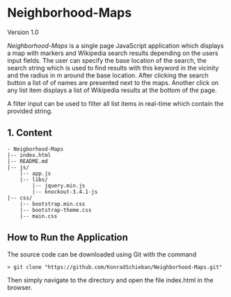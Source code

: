 <h1>Neighborhood-Maps</h1>

Version 1.0

_Neighborhood-Maps_ is a single page JavaScript application which displays a map with markers and Wikipedia search results depending on the users input fields. 
The user can specify the base location of the search, the search string which is used to find results with this keyword in the vicinity and the radius in m around the base location.
After clicking the search button a list of of names are presented next to the maps. Another click on any list item displays a list of Wikipedia results at the bottom of the page.

A filter input can be used to filter all list items in real-time which contain the provided string.

<h2>1. Content</h2>

    - Neigborhood-Maps
    |-- index.html
    |-- README.md
    |-- js/
        |-- app.js
        |-- libs/
			|-- jquery.min.js
			|-- knockout-3.4.1-js
    |-- css/
        |-- bootstrap.min.css
        |-- bootstrap-theme.css
        |-- main.css

<h2>How to Run the Application</h2>
The source code can be downloaded using Git with the command

	> git clone "https://github.com/KonradSchieban/Neighborhood-Maps.git"

Then simply navigate to the directory and open the file index.html in the browser.	















